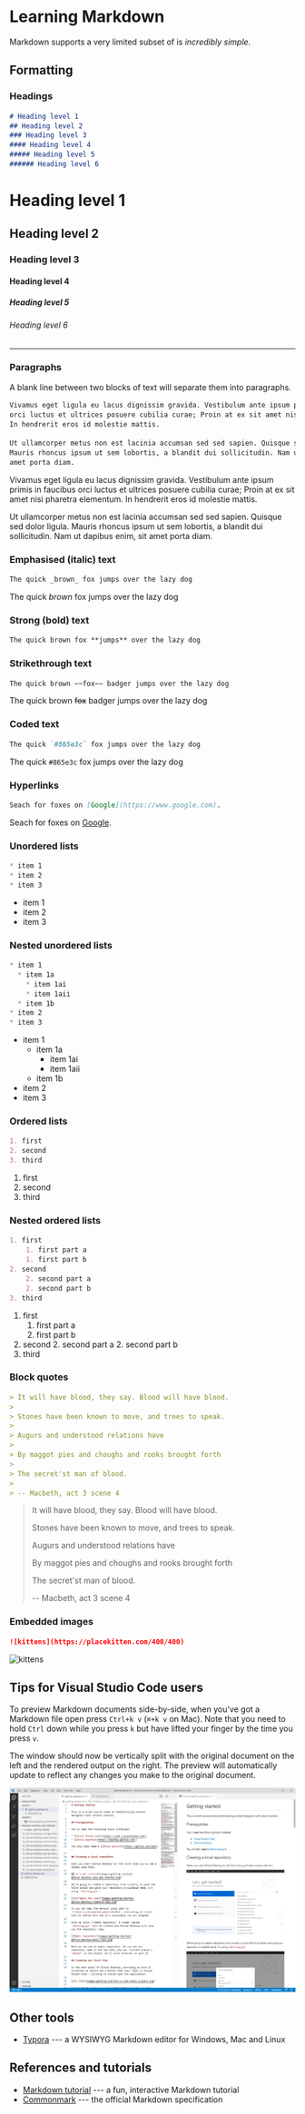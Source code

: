 # Learning Markdown 

Markdown supports a very limited subset of is _incredibly simple_.


## Formatting

### Headings

```markdown
# Heading level 1
## Heading level 2
### Heading level 3
#### Heading level 4
##### Heading level 5
###### Heading level 6
```

# Heading level 1
## Heading level 2
### Heading level 3
#### Heading level 4
##### Heading level 5
###### Heading level 6

---

### Paragraphs

A blank line between two blocks of text will separate them into paragraphs.

```markdown
Vivamus eget ligula eu lacus dignissim gravida. Vestibulum ante ipsum primis in faucibus
orci luctus et ultrices posuere cubilia curae; Proin at ex sit amet nisi pharetra elementum.
In hendrerit eros id molestie mattis.

Ut ullamcorper metus non est lacinia accumsan sed sed sapien. Quisque sed dolor ligula.
Mauris rhoncus ipsum ut sem lobortis, a blandit dui sollicitudin. Nam ut dapibus enim, sit
amet porta diam.
```

Vivamus eget ligula eu lacus dignissim gravida. Vestibulum ante ipsum primis in faucibus orci luctus et ultrices posuere cubilia curae; Proin at ex sit amet nisi pharetra elementum. In hendrerit eros id molestie mattis.

Ut ullamcorper metus non est lacinia accumsan sed sed sapien. Quisque sed dolor ligula. Mauris rhoncus ipsum ut sem lobortis, a blandit dui sollicitudin. Nam ut dapibus enim, sit amet porta diam.

### Emphasised (italic) text

```markdown
The quick _brown_ fox jumps over the lazy dog
```

The quick _brown_ fox jumps over the lazy dog

### Strong (bold) text

```markdown
The quick brown fox **jumps** over the lazy dog
```

### Strikethrough text

```markdown
The quick brown ~~fox~~ badger jumps over the lazy dog
```

The quick brown ~~fox~~ badger jumps over the lazy dog

### Coded text

```markdown
The quick `#865e3c` fox jumps over the lazy dog
```

The quick `#865e3c` fox jumps over the lazy dog

### Hyperlinks

```markdown
Seach for foxes on [Google](https://www.google.com).
```

Seach for foxes on [Google](https://www.google.com).

### Unordered lists

```markdown
* item 1
* item 2
* item 3
```

* item 1
* item 2
* item 3

### Nested unordered lists

```markdown
* item 1
  * item 1a
    * item 1ai
    * item 1aii
  * item 1b
* item 2
* item 3
```

* item 1
  * item 1a
    * item 1ai
    * item 1aii
  * item 1b
* item 2
* item 3

### Ordered lists

```markdown
1. first
2. second
3. third
```

1. first
2. second
3. third

### Nested ordered lists

```markdown
1. first
	1. first part a
	1. first part b
2. second
	2. second part a
	2. second part b
3. third
```

1. first
	1. first part a
	1. first part b
2. second
	2. second part a
	2. second part b
3. third

### Block quotes

```markdown
> It will have blood, they say. Blood will have blood.
>
> Stones have been known to move, and trees to speak.
>
> Augurs and understood relations have
>
> By maggot pies and choughs and rooks brought forth
>
> The secret'st man of blood.
>
> -- Macbeth, act 3 scene 4
```

> It will have blood, they say. Blood will have blood.
>
> Stones have been known to move, and trees to speak.
>
> Augurs and understood relations have
>
> By maggot pies and choughs and rooks brought forth
>
> The secret'st man of blood.
>
> -- Macbeth, act 3 scene 4

### Embedded images

```markdown
![kittens](https://placekitten.com/400/400)
```

![kittens](https://placekitten.com/400/400)

## Tips for Visual Studio Code users

To preview Markdown documents side-by-side, when you've got a Markdown file open press `Ctrl+k v` (`⌘+k v` on Mac). Note that you need to hold `Ctrl` down while you press `k` but have lifted your finger by the time you press `v`.

The window should now be vertically split with the original document on the left and the rendered output on the right. The preview will automatically update to reflect any changes you make to the original document.

![Visual Studio Code Markdown preview](/images/learning-markdown/vs-code-markdown-preview.png)

## Other tools

* [Typora](https://typora.io/) --- a WYSIWYG Markdown editor for Windows, Mac and Linux

## References and tutorials

* [Markdown tutorial](https://www.markdowntutorial.com/) --- a fun, interactive Markdown tutorial
* [Commonmark](https://commonmark.org/) --- the official Markdown specification

